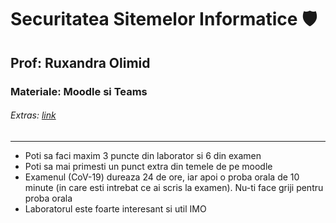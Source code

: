 # Securitatea Sitemelor Informatice 🛡️

## Prof: **Ruxandra Olimid**

### Materiale: Moodle si Teams

###### Extras: [link](https://jolly-pepper-6f2.notion.site/d29bb87be0ad4bcb8bbd01991edc9a78?v=bbf6c17d1fcb400785d88c3ec6acd0af)

---

- Poti sa faci maxim 3 puncte din laborator si 6 din examen
- Poti sa mai primesti un punct extra din temele de pe moodle
- Examenul (CoV-19) dureaza 24 de ore, iar apoi o proba orala de 10 minute (in care esti intrebat ce ai scris la examen). Nu-ti face griji pentru proba orala
- Laboratorul este foarte interesant si util IMO
